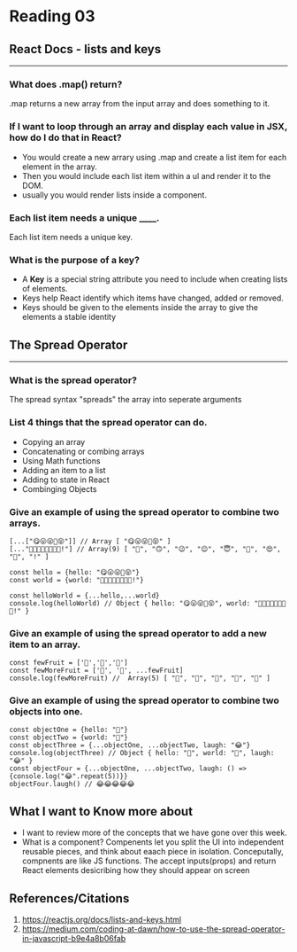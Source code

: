 # Reading 03


## React Docs - lists and keys
--- 

### What does .map() return?

.map returns a new array from the input array and does something to it. 

### If I want to loop through an array and display each value in JSX, how do I do that in React?


- You would create a new arrary using .map and create a list item for each element in the array.
- Then you would include each list item within a ul and render it to the DOM.
- usually you would render lists inside a component.


### Each list item needs a unique ____.

Each list item needs a unique key.


### What is the purpose of a key?

- A **Key** is a special string attribute you need to include when creating lists of elements.
- Keys help React identify which items have changed, added or removed.
- Keys should be given to the elements inside the array to give the elements a stable identity

## The Spread Operator
--- 

### What is the spread operator?
The spread syntax "spreads" the array into seperate arguments

### List 4 things that the spread operator can do.
- Copying an array
- Concatenating or combing arrays
- Using Math functions
- Adding an item to a list
- Adding to state in React
- Combinging Objects

### Give an example of using the spread operator to combine two arrays.

```
[...["😋😛😜🤪😝"]] // Array [ "😋😛😜🤪😝" ]
[..."🙂🙃😉😊😇🥰😍🤩!"] // Array(9) [ "🙂", "🙃", "😉", "😊", "😇", "🥰", "😍", "🤩", "!" ] 

const hello = {hello: "😋😛😜🤪😝"}
const world = {world: "🙂🙃😉😊😇🥰😍🤩!"}

const helloWorld = {...hello,...world}
console.log(helloWorld) // Object { hello: "😋😛😜🤪😝", world: "🙂🙃😉😊😇🥰😍🤩!" }
```


### Give an example of using the spread operator to add a new item to an array.

``` 
const fewFruit = ['🍏','🍊','🍌']
const fewMoreFruit = ['🍉', '🍍', ...fewFruit]
console.log(fewMoreFruit) //  Array(5) [ "🍉", "🍍", "🍏", "🍊", "🍌" ]

```

### Give an example of using the spread operator to combine two objects into one.

```
const objectOne = {hello: "🤪"}
const objectTwo = {world: "🐻"}
const objectThree = {...objectOne, ...objectTwo, laugh: "😂"}
console.log(objectThree) // Object { hello: "🤪", world: "🐻", laugh: "😂" }
const objectFour = {...objectOne, ...objectTwo, laugh: () => {console.log("😂".repeat(5))}}
objectFour.laugh() // 😂😂😂😂😂
```



## What I want to Know more about

- I want to review more of the concepts that we have gone over this week. 
- What is a component? Compenents let you split the UI into independent reusable pieces, and think about eaach piece in isolation. Conceputally, compnents are like JS functions. The accept inputs(props) and return React elements desicribing how they should appear on screen


## References/Citations

1. https://reactjs.org/docs/lists-and-keys.html
2. https://medium.com/coding-at-dawn/how-to-use-the-spread-operator-in-javascript-b9e4a8b06fab
